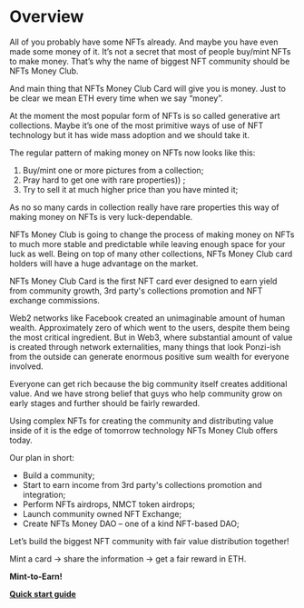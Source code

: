 # Overview

All of you probably have some NFTs already. And maybe you have even made some money of it. It’s not a secret that most of people buy/mint NFTs to make money. That’s why the name of biggest NFT community should be NFTs Money Club.

And main thing that NFTs Money Club Card will give you is money. Just to be clear we mean ETH every time when we say “money”.

At the moment the most popular form of NFTs is so called generative art collections. Maybe it’s one of the most primitive ways of use of NFT technology but it has wide mass adoption and we should take it.

The regular pattern of making money on NFTs now looks like this:

1. Buy/mint one or more pictures from a collection;
2. Pray hard to get one with rare properties)) ;
3. Try to sell it at much higher price than you have minted it;

As no so many cards in collection really have rare properties this way of making money on NFTs is very luck-dependable.

NFTs Money Club is going to change the process of making money on NFTs to much more stable and predictable while leaving enough space for your luck as well. Being on top of many other collections, NFTs Money Club card holders will have a huge advantage on the market.

NFTs Money Club Card is the first NFT card ever designed to earn yield from community growth, 3rd party's collections promotion and NFT exchange commissions.

Web2 networks like Facebook created an unimaginable amount of human wealth. Approximately zero of which went to the users, despite them being the most critical ingredient. But in Web3, where substantial amount of value is created through network externalities, many things that look Ponzi-ish from the outside can generate enormous positive sum wealth for everyone involved.

Everyone can get rich because the big community itself creates additional value. And we have strong belief that guys who help community grow on early stages and further should be fairly rewarded.

Using complex NFTs for creating the community and distributing value inside of it is the edge of tomorrow technology NFTs Money Club offers today.

Our plan in short:

* Build a community;
* Start to earn income from 3rd party's collections promotion and integration;
* Perform NFTs airdrops, NMCT token airdrops;
* Launch community owned NFT Exchange;
* Create NFTs Money DAO – one of a kind NFT-based DAO;

Let’s build the biggest NFT community with fair value distribution together!

Mint a card -> share the information -> get a fair reward in ETH.

**Mint-to-Earn!**

[**Quick start guide**](getting-started.md)
